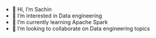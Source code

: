 - 👋 Hi, I’m Sachin
- 👀 I’m interested in Data engineering
- 🌱 I’m currently learning Apache Spark
- 💞️ I’m looking to collaborate on Data engineering topics

<!---
sachin413/sachin413 is a ✨ special ✨ repository because its `README.md` (this file) appears on your GitHub profile.
You can click the Preview link to take a look at your changes.
--->
